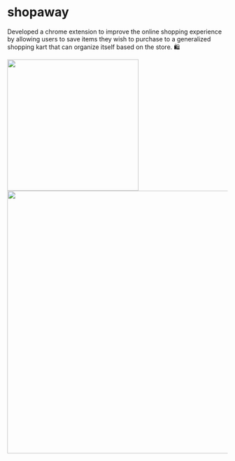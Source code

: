 # shopaway

Developed a chrome extension to improve the online shopping experience by allowing users to save items they wish to purchase to a generalized shopping kart that can organize itself based on the store. 🛍️

<img src="https://user-images.githubusercontent.com/66388319/233813566-b64ee38d-9ce0-4631-8daf-ef8ffee19db0.png"  width="300"> <img src="https://user-images.githubusercontent.com/66388319/233813569-d2d32790-1438-406c-ba72-5499e7e23ab0.png"  width="600">
